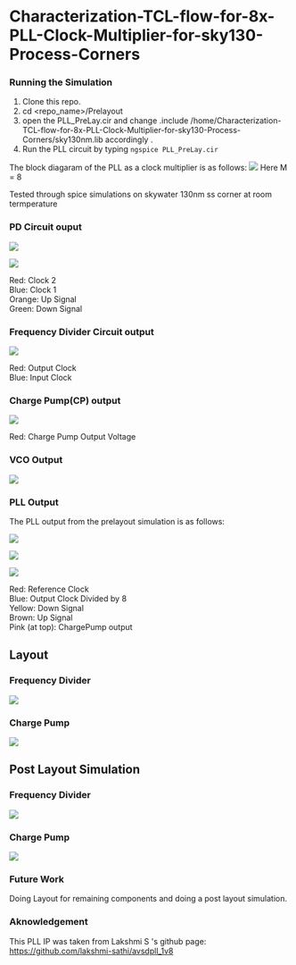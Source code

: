 # Characterization-TCL-flow-for-8x-PLL-Clock-Multiplier-for-sky130-Process-Corners

### Running the Simulation
1. Clone this repo. <br/>
2. cd <repo_name>/Prelayout <br/>
3. open the PLL_PreLay.cir and change .include /home/Characterization-TCL-flow-for-8x-PLL-Clock-Multiplier-for-sky130-Process-Corners/sky130nm.lib accordingly . <br/>
4. Run the PLL circuit by typing `ngspice PLL_PreLay.cir` <br/>

The block diagaram of the PLL as a clock multiplier is as follows:
![](/images/pll_freq.png)
Here M = 8

Tested through spice simulations on skywater 130nm ss corner at room termperature

### PD Circuit ouput

![](/images/pd1.png)

![](/images/pd2.png)

Red: Clock 2 <br />
Blue: Clock 1 <br />
Orange: Up Signal <br />
Green: Down Signal
 
### Frequency Divider Circuit output

![](/images/fd.png)

Red: Output Clock <br />
Blue: Input Clock  <br />

### Charge Pump(CP) output

![](/images/cp.png)

Red: Charge Pump Output Voltage

### VCO Output

![](/images/vco.png)

### PLL Output

The PLL output from the prelayout simulation is as follows:


![](/images/pll3.png)


![](/images/pll4.png)

![](/images/pll5.png)

Red: Reference Clock <br />
Blue: Output Clock Divided by 8 <br />
Yellow: Down Signal <br />
Brown: Up Signal <br />
Pink (at top): ChargePump output  <br />

## Layout

### Frequency Divider

![](/images/FD_layout.png)

### Charge Pump

![](/images/CP_layout.png)

## Post Layout Simulation

### Frequency Divider

![](/images/fd_PLS.png)

### Charge Pump

![](/images/CP_PLS.png)

### Future Work
Doing Layout for remaining components and doing a post layout simulation.

### Aknowledgement 
This PLL IP was taken from Lakshmi S 's github page:  https://github.com/lakshmi-sathi/avsdpll_1v8
